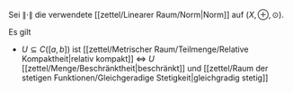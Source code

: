 Sei $\| \cdot \|$ die verwendete [[zettel/Linearer Raum/Norm|Norm]] auf $(X, \oplus, \odot)$.

Es gilt
- $U \subseteq C([a, b])$ ist [[zettel/Metrischer Raum/Teilmenge/Relative Kompaktheit|relativ kompakt]] $\iff$ $U$ [[zettel/Menge/Beschränktheit|beschränkt]] und [[zettel/Raum der stetigen Funktionen/Gleichgeradige Stetigkeit|gleichgradig stetig]]